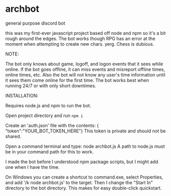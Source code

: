 # archbot
general purpose discord bot

this was my first-ever javascript project based off node and npm so it's a bit rough around the edges. The bot works though RPG has an error at the moment when attempting to create new chars. yerg. Chess is dubious.

NOTE:

The bot only knows about game, logoff, and logon events that it sees while online. If the bot goes offline, it can miss events and misreport offline times, online times, etc. Also the bot will not know any user's time information until it sees them come online for the first time. The bot works best when running 24/7 or with only short downtimes.

INSTALLATION:

Requires node.js and npm to run the bot.

Open project directory and run `npm i`

Create an 'auth.json' file with the contents: { "token":"YOUR_BOT_TOKEN_HERE"} This token is private and should not be shared.

Open a command terminal and type: node archbot.js A path to node.js must be in your command path for this to work.

I made the bot before I understood npm package scripts, but I might add one when I have the time.

On Windows you can create a shortcut to command.exe, select Properties, and add '/k node archbot.js' to the target. Then I change the "Start In" directory to the bot directory. This makes for easy double-click quickstart.

